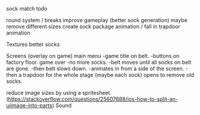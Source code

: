 sock match todo

round system / breaks
improve gameplay (better sock generation)
maybe remove different sizes
create sock package animation / fall in trapdoor animation

Textures
better socks


Screens (overlay on game)
main menu
-game title on belt.
-buttons on factory floor.
game over
-no more socks.
-belt moves until all socks on belt are gone.
-then belt slows down.
-animates in from a side of the screen.
-then a trapdoor for the whole stage (maybe each sock) opens to remove old socks.

reduce image sizes by using a spritesheet. (https://stackoverflow.com/questions/25607688/ios-how-to-split-an-uiimage-into-parts)
Sound
